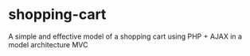 # shopping-cart
A simple and effective model of a shopping cart using PHP + AJAX in a model architecture MVC

